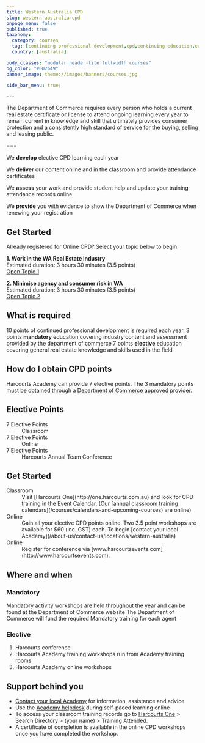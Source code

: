 ```yaml
---
title: Western Australia CPD
slug: western-australia-cpd
onpage_menu: false
published: true
taxonomy:
  category: courses
  tag: [continuing professional development,cpd,continuing education,ce]
  country: [australia]

body_classes: "modular header-lite fullwidth courses"
bg_color: "#002b49"
banner_image: theme://images/banners/courses.jpg

side_bar_menu: true;

---
```


The Department of Commerce requires every person who holds a current real estate certificate or license to attend ongoing learning every year to remain current in knowledge and skill that ultimately provides consumer protection and a consistently high standard of service for the buying, selling and leasing public.

===

We **develop** elective CPD learning each year

We **deliver** our content online and in the classroom and provide attendance certificates

We **assess** your work and provide student help and update your training attendance records online

We **provide** you with evidence to show the Department of Commerce when renewing your registration

## Get Started
Already registered for Online CPD? Select your topic below to begin.

<div class="g-grid pure-g-r">
<div class="g-block pure-u-2-3">
  <strong>1. Work in the WA Real Estate Industry</strong><br/>
  Estimated duration: 3 hours 30 minutes (3.5 points)
</div>
<div class="g-block size-1-3 pure-u-1-3">
  <a href="http://www.academyrealestatetraining.com/au/moodle/course/view.php?id=47" class="button float-right">Open Topic 1</a>
</div>
</div>
<p></p>
<div class="g-grid pure-g-r">
<div class="g-block pure-u-2-3">
  <strong>2. Minimise agency and consumer risk in WA</strong><br/>
  Estimated duration: 3 hours 30 minutes (3.5 points)
</div>
<div class="g-block size-1-3 pure-u-1-3">
  <a href="http://www.academyrealestatetraining.com/au/moodle/course/view.php?id=55" class="button float-right">Open Topic 2</a>
</div>
</div>
<p></p>



## What is required
10 points of continued professional development is required each year.
3 points **mandatory** education covering industry content and assessment provided by the department of commerce
7 points **elective** education covering general real estate knowledge and skills used in the field

## How do I obtain CPD points
Harcourts Academy can provide 7 elective points. The 3 mandatory points must be obtained through a [Department of Commerce](http://www.commerce.wa.gov.au/consumer-protection/mandatory-cpd-real-estate) approved provider.

## Elective Points
<dl class="dl-horizontal">
  <dt>7 Elective Points</td>
  <dd>Classroom</dd>
  <dt>7 Elective Points</td>
  <dd>Online</dd>
  <dt>7 Elective Points</td>
  <dd>Harcourts Annual Team Conference</dd>
</dl>

## Get Started

<dl class="dl-horizontal">
  <dt>Classroom</td>
  <dd markdown="1">Visit [Harcourts One](http://one.harcourts.com.au) and look for CPD training in the Event Calendar. (Our [annual classroom training calendars](/courses/calendars-and-upcoming-courses) are online)</dd>
  <dt>Online</td>
  <dd markdown="1">Gain all your elective CPD points online. Two 3.5 point workshops are available for $60 (inc. GST) each. To begin [contact your local Academy](/about-us/contact-us/locations/western-australia)</dd>
  <dt>Online</td>
  <dd markdown="1">Register for conference via [www.harcourtsevents.com](http://www.harcourtsevents.com).</dd>
</dl>

## Where and when
### Mandatory
Mandatory activity workshops are held throughout the year and can be found at the Department of Commerce website
The Department of Commerce will fund the required Mandatory training for each agent

### Elective
1. Harcourts conference
2. Harcourts Academy training workshops run from Academy training rooms
3. Harcourts Academy online workshops

## Support behind you
- [Contact your local Academy](/about-us/contact-us/locations/western-australia) for information, assistance and advice
- Use the [Academy helpdesk](/about-us/contact-us/customer-support) during self-paced learning online
- To access your classroom training records go to [Harcourts One](http://one.harcourts.com.au) > Search Directory > (your name) > Training Attended.
- A certificate of completion is available in the online CPD workshops once you have completed the workshop.

<p></p>
